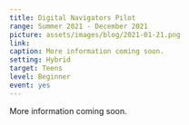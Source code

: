 ```yaml
---
title: Digital Navigators Pilot
range: Summer 2021 - December 2021
picture: assets/images/blog/2021-01-21.png
link:
caption: More information coming soon.
setting: Hybrid
target: Teens
level: Beginner
event: yes
---
```


More information coming soon.
